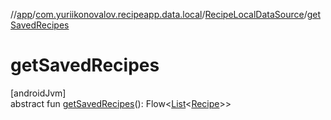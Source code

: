 //[app](../../../index.md)/[com.yuriikonovalov.recipeapp.data.local](../index.md)/[RecipeLocalDataSource](index.md)/[getSavedRecipes](get-saved-recipes.md)

# getSavedRecipes

[androidJvm]\
abstract fun [getSavedRecipes](get-saved-recipes.md)(): Flow&lt;[List](https://kotlinlang.org/api/latest/jvm/stdlib/kotlin.collections/-list/index.html)&lt;[Recipe](../../com.yuriikonovalov.recipeapp.application.entities/-recipe/index.md)&gt;&gt;

